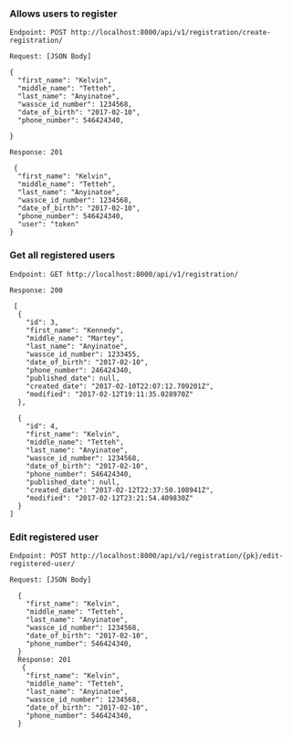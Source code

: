 ### Allows users to register

`Endpoint: POST http://localhost:8000/api/v1/registration/create-registration/`

  ``Request: [JSON Body]``

    {
      "first_name": "Kelvin",
      "middle_name": "Tetteh",
      "last_name": "Anyinatoe",
      "wassce_id_number": 1234568,
      "date_of_birth": "2017-02-10",
      "phone_number": 546424340,

    }

  `Response: 201`

     {
      "first_name": "Kelvin",
      "middle_name": "Tetteh",
      "last_name": "Anyinatoe",
      "wassce_id_number": 1234568,
      "date_of_birth": "2017-02-10",
      "phone_number": 546424340,
      "user": "token"
    }

### Get all registered users
`Endpoint: GET http://localhost:8000/api/v1/registration/`

  `Response: 200`

     [
      {
        "id": 3,
        "first_name": "Kennedy",
        "middle_name": "Martey",
        "last_name": "Anyinatoe",
        "wassce_id_number": 1233455,
        "date_of_birth": "2017-02-10",
        "phone_number": 246424340,
        "published_date": null,
        "created_date": "2017-02-10T22:07:12.709201Z",
        "modified": "2017-02-12T19:11:35.028970Z"
      },

      {
        "id": 4,
        "first_name": "Kelvin",
        "middle_name": "Tetteh",
        "last_name": "Anyinatoe",
        "wassce_id_number": 1234568,
        "date_of_birth": "2017-02-10",
        "phone_number": 546424340,
        "published_date": null,
        "created_date": "2017-02-12T22:37:50.108941Z",
        "modified": "2017-02-12T23:21:54.409830Z"
      }
    ]

### Edit registered user
`Endpoint: POST http://localhost:8000/api/v1/registration/{pk}/edit-registered-user/`
  
  ``Request: [JSON Body]``
  
      {
        "first_name": "Kelvin",
        "middle_name": "Tetteh",
        "last_name": "Anyinatoe",
        "wassce_id_number": 1234568,
        "date_of_birth": "2017-02-10",
        "phone_number": 546424340,
      }
      Response: 201
       {
        "first_name": "Kelvin",
        "middle_name": "Tetteh",
        "last_name": "Anyinatoe",
        "wassce_id_number": 1234568,
        "date_of_birth": "2017-02-10",
        "phone_number": 546424340,
      }

